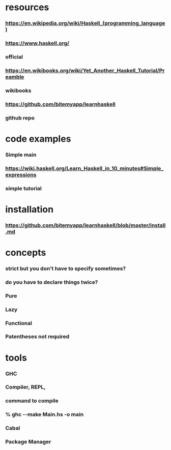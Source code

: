 # resources
### https://en.wikipedia.org/wiki/Haskell_(programming_language)
### https://www.haskell.org/
### official
### https://en.wikibooks.org/wiki/Yet_Another_Haskell_Tutorial/Preamble
### wikibooks
### https://github.com/bitemyapp/learnhaskell
### github repo
# code examples

### Simple main

### https://wiki.haskell.org/Learn_Haskell_in_10_minutes#Simple_expressions
### simple tutorial
# installation
### https://github.com/bitemyapp/learnhaskell/blob/master/install.md
# concepts
### strict but you don't have to specify sometimes?

### do you have to declare things twice?
### Pure
### Lazy
### Functional
### Patentheses not required
# tools
### GHC
### Compiler, REPL, 
### command to compile
### % ghc --make Main.hs -o main
### Cabal
### Package Manager

